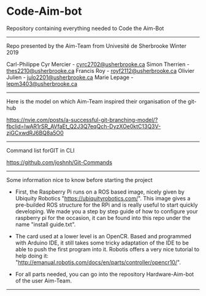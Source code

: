 # Code-Aim-bot
Repository containing everything needed to Code the Aim-Bot
****************************************************
Repo presented by the Aim-Team
from Univesité de Sherbrooke
Winter 2019

Carl-Philippe Cyr Mercier - cyrc2702@usherbrooke.ca
Simon Therrien - thes2210@usherbrooke.ca
Francis Roy - royf2112@usherbrooke.ca
Olivier Julien - julo2201@usherbrooke.ca
Marie Lepage - lepm3403@usherbrooke.ca

****************************************************
Here is the model on which Aim-Team inspired their organisation of the git-hub

https://nvie.com/posts/a-successful-git-branching-model/?fbclid=IwAR1rSR_AVfaEt_Q2J3Q7eqQch-DyzXOe0ktC13Q3V-zjGCxwdRJ6BQ8a5O0

****************************************************
Command list forGIT in CLI

https://github.com/joshnh/Git-Commands

***************************************************
Some information nice to know before starting the project

 - First, the Raspberry Pi runs on a ROS based image, nicely given by Ubiquity Robotics "https://ubiquityrobotics.com/". This image gives a pre-builded ROS structure for the RPi and is really useful to start quickly developing. We made you a step by step guide of how to configure your raspberry pi for the occasion, it can be found into this repo under the name "install guide.txt".

 - The card used at a lower level is an OpenCR. Based and programmed with Arduino IDE, it still takes some tricky adaptation of the IDE to be able to push the first program into it. Robotis offers a very nice tutorial to help doing it: "http://emanual.robotis.com/docs/en/parts/controller/opencr10/".

 - For all parts needed, you can go into the repository Hardware-Aim-bot of the user Aim-Team.
 
 ****************************************************

